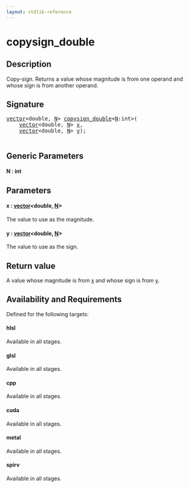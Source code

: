 ```yaml
---
layout: stdlib-reference
---
```


# copysign\_double

## Description

Copy-sign. Returns a value whose magnitude is from one operand and whose sign is from another operand.



## Signature 

<pre>
<a href="../types/vector/index.md" class="code_type">vector</a>&lt;<span class="code_keyword">double</span>, <a href="copysign_double.md#decl-N" class="code_var">N</a>&gt; <a href="copysign_double.md">copysign_double</a>&lt;<a href="copysign_double.md#decl-N" class="code_var">N</a>:<span class="code_keyword">int</span>&gt;(
    <a href="../types/vector/index.md" class="code_type">vector</a>&lt;<span class="code_keyword">double</span>, <a href="copysign_double.md#decl-N" class="code_var">N</a>&gt; <a href="copysign_double.md#decl-x" class="code_param">x</a>,
    <a href="../types/vector/index.md" class="code_type">vector</a>&lt;<span class="code_keyword">double</span>, <a href="copysign_double.md#decl-N" class="code_var">N</a>&gt; <a href="copysign_double.md#decl-y" class="code_param">y</a>);

</pre>

## Generic Parameters

####  <a id="decl-N"></a>N  : int

## Parameters

####  <a id="decl-x"></a>x  : [vector](../types/vector/index.md)\<double, [N](../types/vector/index.md#decl-N)\>
The value to use as the magnitude.

####  <a id="decl-y"></a>y  : [vector](../types/vector/index.md)\<double, [N](../types/vector/index.md#decl-N)\>
The value to use as the sign.


## Return value
A value whose magnitude is from <span class='code'><a href="copysign_double.md#decl-x" class="code_param">x</a></span> and whose sign is from <span class='code'><a href="copysign_double.md#decl-y" class="code_param">y</a></span>.


## Availability and Requirements

Defined for the following targets:

#### hlsl
Available in all stages.

#### glsl
Available in all stages.

#### cpp
Available in all stages.

#### cuda
Available in all stages.

#### metal
Available in all stages.

#### spirv
Available in all stages.




<script>
// Fix .md links to .html when on ReadTheDocs
if (window.location.hostname.includes('readthedocs') || 
    window.location.hostname.includes('rtfd.io')) {
  document.addEventListener('DOMContentLoaded', function() {
    const links = document.querySelectorAll('a');
    links.forEach(link => {
      const href = link.getAttribute('href');
      if (href && href.includes('.md')) {
        // This regex will handle .md links with or without fragment identifiers or query parameters
        link.href = link.href.replace(/(.+)\.md(#[^?]*)?(\?.*)?$/, '$1.html$2$3');
      }
    });
  });
}
</script>
